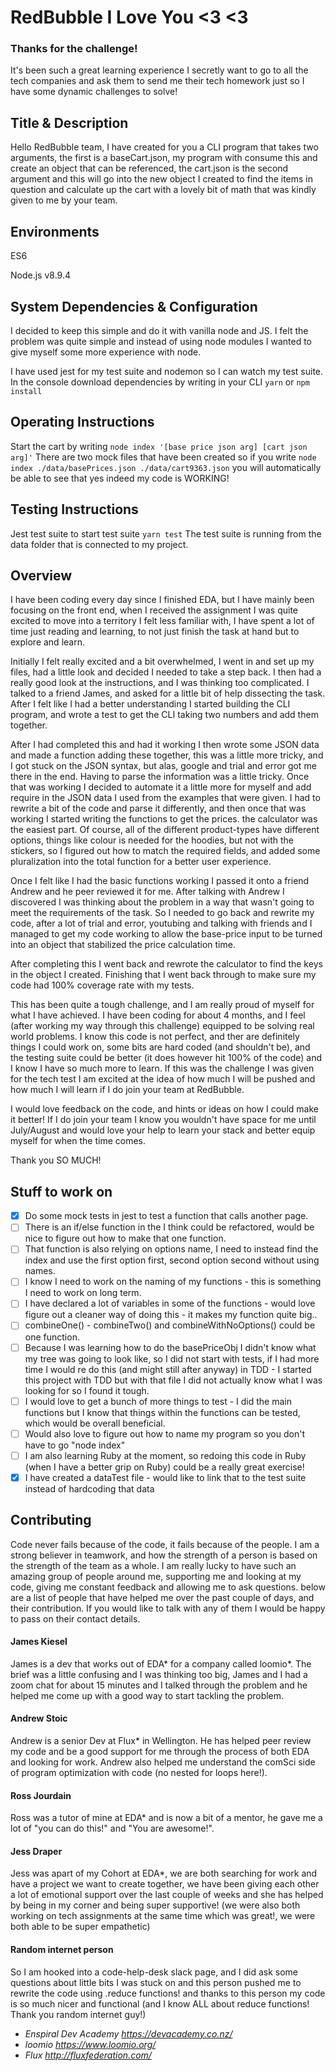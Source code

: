 # RedBubble I Love You <3 <3
### Thanks for the challenge!
It's been such a great learning experience I secretly want to go to all the tech companies and ask them to send me their tech homework just so I have some dynamic challenges to solve!

## Title & Description
Hello RedBubble team, I have created for you a CLI program that takes two arguments, the first is a baseCart.json, my program with consume this and create an object that can be referenced, the cart.json is the second argument and this will go into the new object I created to find the items in question and calculate up the cart with a lovely bit of math that was kindly given to me by your team. 

## Environments
ES6

Node.js v8.9.4

## System Dependencies & Configuration
I decided to keep this simple and do it with vanilla node and JS. I felt the problem was quite simple and instead of using node modules I wanted to give myself some more experience with node.

I have used jest for my test suite and nodemon so I can watch my test suite.
In the console download dependencies by writing in your CLI ```yarn``` or ```npm install```

## Operating Instructions
Start the cart by writing ```node index '[base price json arg] [cart json arg]'``` 
There are two mock files that have been created so if you write ```node index ./data/basePrices.json ./data/cart9363.json``` you will automatically be able to see that yes indeed my code is WORKING!


## Testing Instructions
Jest test suite
to start test suite ```yarn test```
The test suite is running from the data folder that is connected to my project.

## Overview
I have been coding every day since I finished EDA, but I have mainly been focusing on the front end, when I received the assignment I was quite excited to move into a territory I felt less familiar with, I have spent a lot of time just reading and learning, to not just finish the task at hand but to explore and learn.

Initially I felt really excited and a bit overwhelmed, I went in and set up my files, had a little look and decided I needed to take a step back. I then had a really good look at the instructions, and I was thinking too complicated. I talked to a friend James, and asked for a little bit of help dissecting the task. 
After I felt like I had a better understanding I started building the CLI program, and wrote a test to get the CLI taking two numbers and add them together. 

After I had completed this and had it working I then wrote some JSON data and made a function adding these together, this was a little more tricky, and I got stuck on the JSON syntax, but alas, google and trial and error got me there in the end. Having to parse the information was a little tricky. 
Once that was working I decided to automate it a little more for myself and add require in the JSON data I used from the examples that were given. I had to rewrite a bit of the code and parse it differently, and then once that was working I started writing the functions to get the prices. the calculator was the easiest part. 
Of course, all of the different product-types have different options, things like colour is needed for the hoodies, but not with the stickers, so I figured out how to match the required fields, and added some pluralization into the total function for a better user experience. 

Once I felt like I had the basic functions working I passed it onto a friend Andrew and he peer reviewed it for me. After talking with Andrew I discovered I was thinking about the problem in a way that wasn't going to meet the requirements of the task. So I needed to go back and rewrite my code, after a lot of trial and error, youtubing and talking with friends and I managed to get my code working to allow the base-price input to be turned into an object that stabilized the price calculation time. 

After completing this I went back and rewrote the calculator to find the keys in the object I created. Finishing that I went back through to make sure my code had 100% coverage rate with my tests.

This has been quite a tough challenge, and I am really proud of myself for what I have achieved. I have been coding for about 4 months, and I feel (after working my way through this challenge) equipped to be solving real world problems. I know this code is not perfect, and ther are definitely things I could work on, some bits are hard coded (and shouldn't be), and the testing suite could be better (it does however hit 100% of the code) and I know I have so much more to learn. If this was the challenge I was given for the tech test I am excited at the idea of how much I will be pushed and how much I will learn if I do join your team at RedBubble. 

I would love feedback on the code, and hints or ideas on how I could make it better! If I do join your team I know you wouldn't have space for me until July/August and would love your help to learn your stack and better equip myself for when the time comes.

Thank you SO MUCH!

## Stuff to work on
* [X] Do some mock tests in jest to test a function that calls another page.
* [ ] There is an if/else function in the  I think could be refactored, would be nice to figure out how to make that one function.
* [ ] That function is also relying on options name, I need to instead find the index and use the first option first, second option second without using names.
* [ ] I know I need to work on the naming of my functions - this is something I need to work on long term.
* [ ] I have declared a lot of variables in some of the functions - would love figure out a cleaner way of doing this - it makes my function quite big..
* [ ] combineOne() - combineTwo() and combineWithNoOptions() could be one function.
* [ ] Because I was learning how to do the basePriceObj I didn't know what my tree was going to look like, so I did not start with tests, if I had more time I would re do this (and might still after anyway) in TDD - I started this project with TDD but with that file I did not actually know what I was looking for so I found it tough.
* [ ] I would love to get a bunch of more things to test - I did the main functions but I know that things within the functions can be tested, which would be overall beneficial.
* [ ] Would also love to figure out how to name my program so you don't have to go "node index"
* [ ] I am also learning Ruby at the moment, so redoing this code in Ruby (when I have a better grip on Ruby) could be a really great exercise!
* [X] I have created a dataTest file - would like to link that to the test suite instead of hardcoding that data

## Contributing
Code never fails because of the code, it fails because of the people. I am a strong believer in teamwork, and how the strength of a person is based on the strength of the team as a whole.
I am really lucky to have such an amazing group of people around me, supporting me and looking at my code, giving me constant feedback and allowing me to ask questions. below are a list of people that have helped me over the past couple of days, and their contribution. If you would like to talk with any of them I would be happy to pass on their contact details.

#### James Kiesel
James is a dev that works out of EDA* for a company called loomio*.
The brief was a little confusing and I was thinking too big, James and I had a zoom chat for about 15 minutes and I talked through the problem and he helped me come up with a good way to start tackling the problem.

#### Andrew Stoic
Andrew is a senior Dev at Flux* in Wellington. He has helped peer review my code and be a good support for me through the process of both EDA and looking for work. Andrew also helped me understand the comSci side of program optimization with code (no nested for loops here!).

#### Ross Jourdain
Ross was a tutor of mine at EDA* and is now a bit of a mentor, he gave me a lot of "you can do this!" and "You are awesome!". 
 
#### Jess Draper
Jess was apart of my Cohort at EDA*, we are both searching for work and have a project we want to create together, we have been giving each other a lot of emotional support over the last couple of weeks and she has helped by being in my corner and being super supportive! (we were also both working on tech assignments at the same time which was great!, we were both able to be super empathetic)

#### Random internet person 
So I am hooked into a code-help-desk slack page, and I did ask some questions about little bits I was stuck on and this person pushed me to rewrite the code using .reduce functions! and thanks to this person my code is so much nicer and functional (and I know ALL about reduce functions! Thank you random internet guy!)

* *Enspiral Dev Academy https://devacademy.co.nz/*
* *loomio https://www.loomio.org/*
* *Flux http://fluxfederation.com/*

